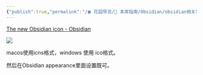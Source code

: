 ```yaml
---
{"publish":true,"permalink":"/🍀 花园导览/🧰 本库指南/Obsidian/obsidian相关笔记/obsidian icon替换.md","created":"2025-04-04T01:06:54.445+08:00","modified":"2025-07-07T17:10:24.430+08:00","cssclasses":""}
---
```



[The new Obsidian icon - Obsidian](https://obsidian.md/blog/new-obsidian-icon/)

![](https://pub-pic.oldwinter.top/2025/03/95b2e664dcde8418f4ae1e78765ece27.png)

macos使用icns格式，windows 使用 ico格式。

然后在Obsidian appearance里面设置既可。